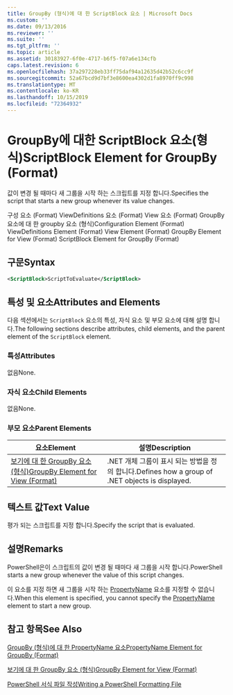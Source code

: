 ```yaml
---
title: GroupBy (형식)에 대 한 ScriptBlock 요소 | Microsoft Docs
ms.custom: ''
ms.date: 09/13/2016
ms.reviewer: ''
ms.suite: ''
ms.tgt_pltfrm: ''
ms.topic: article
ms.assetid: 30183927-6f0e-4717-b6f5-f07a6e134cfb
caps.latest.revision: 6
ms.openlocfilehash: 37a297228eb33ff75daf94a12635d42b52c6cc9f
ms.sourcegitcommit: 52a67bcd9d7bf3e8600ea4302d1fa8970ff9c998
ms.translationtype: MT
ms.contentlocale: ko-KR
ms.lasthandoff: 10/15/2019
ms.locfileid: "72364932"
---
```

# <a name="scriptblock-element-for-groupby-format"></a><span data-ttu-id="15ea8-102">GroupBy에 대한 ScriptBlock 요소(형식)</span><span class="sxs-lookup"><span data-stu-id="15ea8-102">ScriptBlock Element for GroupBy (Format)</span></span>

<span data-ttu-id="15ea8-103">값이 변경 될 때마다 새 그룹을 시작 하는 스크립트를 지정 합니다.</span><span class="sxs-lookup"><span data-stu-id="15ea8-103">Specifies the script that starts a new group whenever its value changes.</span></span>

<span data-ttu-id="15ea8-104">구성 요소 (Format) ViewDefinitions 요소 (Format) View 요소 (Format) GroupBy 요소에 대 한 groupby 요소 (형식)</span><span class="sxs-lookup"><span data-stu-id="15ea8-104">Configuration Element (Format) ViewDefinitions Element (Format) View Element (Format) GroupBy Element for View (Format) ScriptBlock Element for GroupBy (Format)</span></span>

## <a name="syntax"></a><span data-ttu-id="15ea8-105">구문</span><span class="sxs-lookup"><span data-stu-id="15ea8-105">Syntax</span></span>

```xml
<ScriptBlock>ScriptToEvaluate</ScriptBlock>
```

## <a name="attributes-and-elements"></a><span data-ttu-id="15ea8-106">특성 및 요소</span><span class="sxs-lookup"><span data-stu-id="15ea8-106">Attributes and Elements</span></span>

<span data-ttu-id="15ea8-107">다음 섹션에서는 `ScriptBlock` 요소의 특성, 자식 요소 및 부모 요소에 대해 설명 합니다.</span><span class="sxs-lookup"><span data-stu-id="15ea8-107">The following sections describe attributes, child elements, and the parent element of the `ScriptBlock` element.</span></span>

### <a name="attributes"></a><span data-ttu-id="15ea8-108">특성</span><span class="sxs-lookup"><span data-stu-id="15ea8-108">Attributes</span></span>

<span data-ttu-id="15ea8-109">없음</span><span class="sxs-lookup"><span data-stu-id="15ea8-109">None.</span></span>

### <a name="child-elements"></a><span data-ttu-id="15ea8-110">자식 요소</span><span class="sxs-lookup"><span data-stu-id="15ea8-110">Child Elements</span></span>

<span data-ttu-id="15ea8-111">없음</span><span class="sxs-lookup"><span data-stu-id="15ea8-111">None.</span></span>

### <a name="parent-elements"></a><span data-ttu-id="15ea8-112">부모 요소</span><span class="sxs-lookup"><span data-stu-id="15ea8-112">Parent Elements</span></span>

|<span data-ttu-id="15ea8-113">요소</span><span class="sxs-lookup"><span data-stu-id="15ea8-113">Element</span></span>|<span data-ttu-id="15ea8-114">설명</span><span class="sxs-lookup"><span data-stu-id="15ea8-114">Description</span></span>|
|-------------|-----------------|
|[<span data-ttu-id="15ea8-115">보기에 대 한 GroupBy 요소 (형식)</span><span class="sxs-lookup"><span data-stu-id="15ea8-115">GroupBy Element for View (Format)</span></span>](./groupby-element-for-view-format.md)|<span data-ttu-id="15ea8-116">.NET 개체 그룹이 표시 되는 방법을 정의 합니다.</span><span class="sxs-lookup"><span data-stu-id="15ea8-116">Defines how a group of .NET objects is displayed.</span></span>|

## <a name="text-value"></a><span data-ttu-id="15ea8-117">텍스트 값</span><span class="sxs-lookup"><span data-stu-id="15ea8-117">Text Value</span></span>

<span data-ttu-id="15ea8-118">평가 되는 스크립트를 지정 합니다.</span><span class="sxs-lookup"><span data-stu-id="15ea8-118">Specify the script that is evaluated.</span></span>

## <a name="remarks"></a><span data-ttu-id="15ea8-119">설명</span><span class="sxs-lookup"><span data-stu-id="15ea8-119">Remarks</span></span>

<span data-ttu-id="15ea8-120">PowerShell은이 스크립트의 값이 변경 될 때마다 새 그룹을 시작 합니다.</span><span class="sxs-lookup"><span data-stu-id="15ea8-120">PowerShell starts a new group whenever the value of this script changes.</span></span>

<span data-ttu-id="15ea8-121">이 요소를 지정 하면 새 그룹을 시작 하는 [PropertyName](propertyname-element-for-groupby-format.md) 요소를 지정할 수 없습니다.</span><span class="sxs-lookup"><span data-stu-id="15ea8-121">When this element is specified, you cannot specify the [PropertyName](propertyname-element-for-groupby-format.md) element to start a new group.</span></span>

## <a name="see-also"></a><span data-ttu-id="15ea8-122">참고 항목</span><span class="sxs-lookup"><span data-stu-id="15ea8-122">See Also</span></span>

[<span data-ttu-id="15ea8-123">GroupBy (형식)에 대 한 PropertyName 요소</span><span class="sxs-lookup"><span data-stu-id="15ea8-123">PropertyName Element for GroupBy (Format)</span></span>](propertyname-element-for-groupby-format.md)

[<span data-ttu-id="15ea8-124">보기에 대 한 GroupBy 요소 (형식)</span><span class="sxs-lookup"><span data-stu-id="15ea8-124">GroupBy Element for View (Format)</span></span>](groupby-element-for-view-format.md)

[<span data-ttu-id="15ea8-125">PowerShell 서식 파일 작성</span><span class="sxs-lookup"><span data-stu-id="15ea8-125">Writing a PowerShell Formatting File</span></span>](writing-a-powershell-formatting-file.md)
